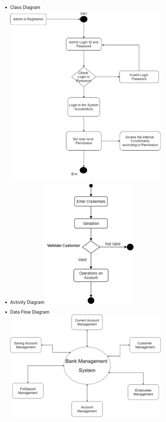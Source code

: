 - Class Diagram![Class Diagram](ClassDiagram.png?raw=true)

- Activity Diagram![Activity Diagram](ActivityDiagram.png?raw=true)

- Data Flow Diagram![Data Flow Diagram](DataFlowDiagram.jpg?raw=true)
